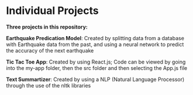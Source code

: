 # Individual Projects
 
**Three projects in this repository:**

**Earthquake Predication Model**: Created by splitting data from a database with Earthquake data from the past, and using a neural network to predict the accuracy of the next earthquake

**Tic Tac Toe App**: Created by using React.js; Code can be viewed by going into the my-app folder, then the src folder and then selecting the App.js file

**Text Summartizer**: Created by using a NLP (Natural Language Processor) through the use of the nltk libraries
